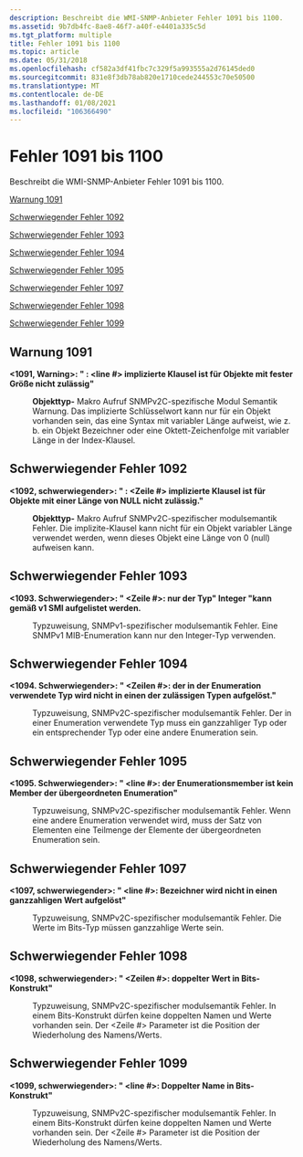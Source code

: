 ```yaml
---
description: Beschreibt die WMI-SNMP-Anbieter Fehler 1091 bis 1100.
ms.assetid: 9b7db4fc-8ae8-46f7-a40f-e4401a335c5d
ms.tgt_platform: multiple
title: Fehler 1091 bis 1100
ms.topic: article
ms.date: 05/31/2018
ms.openlocfilehash: cf582a3df41fbc7c329f5a993555a2d76145ded0
ms.sourcegitcommit: 831e8f3db78ab820e1710cede244553c70e50500
ms.translationtype: MT
ms.contentlocale: de-DE
ms.lasthandoff: 01/08/2021
ms.locfileid: "106366490"
---
```

# <a name="errors-1091-through-1100"></a>Fehler 1091 bis 1100

Beschreibt die WMI-SNMP-Anbieter Fehler 1091 bis 1100.

[Warnung 1091](#warning-1091)

[Schwerwiegender Fehler 1092](#fatal-error-1092)

[Schwerwiegender Fehler 1093](#fatal-error-1093)

[Schwerwiegender Fehler 1094](#fatal-error-1094)

[Schwerwiegender Fehler 1095](#fatal-error-1095)

[Schwerwiegender Fehler 1097](#fatal-error-1097)

[Schwerwiegender Fehler 1098](#fatal-error-1098)

[Schwerwiegender Fehler 1099](#fatal-error-1099)

## <a name="warning-1091"></a>Warnung 1091

<dl> <dt>

<span id="_1091__Warning_____fileName___line___IMPLIED_clause_is_not_allowed_for_fixed_size_objects_"></span><span id="_1091__warning_____filename___line___implied_clause_is_not_allowed_for_fixed_size_objects_"></span><span id="_1091__WARNING_____FILENAME___LINE___IMPLIED_CLAUSE_IS_NOT_ALLOWED_FOR_FIXED_SIZE_OBJECTS_"></span>**<1091, Warning>: " <fileName> : <line \#> implizierte Klausel ist für Objekte mit fester Größe nicht zulässig"**
</dt> <dd>

**Objekttyp-** Makro Aufruf SNMPv2C-spezifische Modul Semantik Warnung. Das implizierte Schlüsselwort kann nur für ein Objekt vorhanden sein, das eine Syntax mit variabler Länge aufweist, wie z. b. ein Objekt Bezeichner oder eine Oktett-Zeichenfolge mit variabler Länge in der Index-Klausel.

</dd> </dl>

## <a name="fatal-error-1092"></a>Schwerwiegender Fehler 1092

<dl> <dt>

<span id="_1092__Fatal_____fileName___line___IMPLIED_clause_not_allowed_for_potentially_zero-length_objects_"></span><span id="_1092__fatal_____filename___line___implied_clause_not_allowed_for_potentially_zero-length_objects_"></span><span id="_1092__FATAL_____FILENAME___LINE___IMPLIED_CLAUSE_NOT_ALLOWED_FOR_POTENTIALLY_ZERO-LENGTH_OBJECTS_"></span>**<1092, schwerwiegender>: " <fileName> : <Zeile \#> implizierte Klausel ist für Objekte mit einer Länge von NULL nicht zulässig."**
</dt> <dd>

**Objekttyp-** Makro Aufruf SNMPv2C-spezifischer modulsemantik Fehler. Die implizite-Klausel kann nicht für ein Objekt variabler Länge verwendet werden, wenn dieses Objekt eine Länge von 0 (null) aufweisen kann.

</dd> </dl>

## <a name="fatal-error-1093"></a>Schwerwiegender Fehler 1093

<dl> <dt>

<span id="_1093._Fatal_____fileName__line____Only_the_type__INTEGER__can_be_enumerated_according_to_the_V1_SMI_"></span><span id="_1093._fatal_____filename__line____only_the_type__integer__can_be_enumerated_according_to_the_v1_smi_"></span><span id="_1093._FATAL_____FILENAME__LINE____ONLY_THE_TYPE__INTEGER__CAN_BE_ENUMERATED_ACCORDING_TO_THE_V1_SMI_"></span>**<1093. Schwerwiegender>: " <fileName><Zeile \#>: nur der Typ" Integer "kann gemäß v1 SMI aufgelistet werden.**
</dt> <dd>

Typzuweisung, SNMPv1-spezifischer modulsemantik Fehler. Eine SNMPv1 MIB-Enumeration kann nur den Integer-Typ verwenden.

</dd> </dl>

## <a name="fatal-error-1094"></a>Schwerwiegender Fehler 1094

<dl> <dt>

<span id="_1094._Fatal_____fileName__line____The_type_used_in_the_enumeration_does_not_resolve_to_one_of_the_allowed_types_"></span><span id="_1094._fatal_____filename__line____the_type_used_in_the_enumeration_does_not_resolve_to_one_of_the_allowed_types_"></span><span id="_1094._FATAL_____FILENAME__LINE____THE_TYPE_USED_IN_THE_ENUMERATION_DOES_NOT_RESOLVE_TO_ONE_OF_THE_ALLOWED_TYPES_"></span>**<1094. Schwerwiegender>: " <fileName><Zeilen \#>: der in der Enumeration verwendete Typ wird nicht in einen der zulässigen Typen aufgelöst."**
</dt> <dd>

Typzuweisung, SNMPv2C-spezifischer modulsemantik Fehler. Der in einer Enumeration verwendete Typ muss ein ganzzahliger Typ oder ein entsprechender Typ oder eine andere Enumeration sein.

</dd> </dl>

## <a name="fatal-error-1095"></a>Schwerwiegender Fehler 1095

<dl> <dt>

<span id="_1095._Fatal_____fileName__line____Enumeration_member_is_not_a_member_of_the_parent_enumeration_"></span><span id="_1095._fatal_____filename__line____enumeration_member_is_not_a_member_of_the_parent_enumeration_"></span><span id="_1095._FATAL_____FILENAME__LINE____ENUMERATION_MEMBER_IS_NOT_A_MEMBER_OF_THE_PARENT_ENUMERATION_"></span>**<1095. Schwerwiegender>: " <fileName><line \#>: der Enumerationsmember ist kein Member der übergeordneten Enumeration"**
</dt> <dd>

Typzuweisung, SNMPv2C-spezifischer modulsemantik Fehler. Wenn eine andere Enumeration verwendet wird, muss der Satz von Elementen eine Teilmenge der Elemente der übergeordneten Enumeration sein.

</dd> </dl>

## <a name="fatal-error-1097"></a>Schwerwiegender Fehler 1097

<dl> <dt>

<span id="_1097__Fatal_____fileName__line____identifier__name__does_not_resolve_to_an_integer_value_"></span><span id="_1097__fatal_____filename__line____identifier__name__does_not_resolve_to_an_integer_value_"></span><span id="_1097__FATAL_____FILENAME__LINE____IDENTIFIER__NAME__DOES_NOT_RESOLVE_TO_AN_INTEGER_VALUE_"></span>**<1097, schwerwiegender>: " <fileName><line \#>: Bezeichner <name> wird nicht in einen ganzzahligen Wert aufgelöst"**
</dt> <dd>

Typzuweisung, SNMPv2C-spezifischer modulsemantik Fehler. Die Werte im Bits-Typ müssen ganzzahlige Werte sein.

</dd> </dl>

## <a name="fatal-error-1098"></a>Schwerwiegender Fehler 1098

<dl> <dt>

<span id="_1098__Fatal_____fileName__line____Duplicate_value__value__in_BITS_construct_"></span><span id="_1098__fatal_____filename__line____duplicate_value__value__in_bits_construct_"></span><span id="_1098__FATAL_____FILENAME__LINE____DUPLICATE_VALUE__VALUE__IN_BITS_CONSTRUCT_"></span>**<1098, schwerwiegender>: " <fileName><Zeilen \#>: doppelter Wert <value> in Bits-Konstrukt"**
</dt> <dd>

Typzuweisung, SNMPv2C-spezifischer modulsemantik Fehler. In einem Bits-Konstrukt dürfen keine doppelten Namen und Werte vorhanden sein. Der <Zeile \#> Parameter ist die Position der Wiederholung des Namens/Werts.

</dd> </dl>

## <a name="fatal-error-1099"></a>Schwerwiegender Fehler 1099

<dl> <dt>

<span id="_1099__Fatal_____fileName__line____Duplicate_name__identifier__in_BITS_construct_"></span><span id="_1099__fatal_____filename__line____duplicate_name__identifier__in_bits_construct_"></span><span id="_1099__FATAL_____FILENAME__LINE____DUPLICATE_NAME__IDENTIFIER__IN_BITS_CONSTRUCT_"></span>**<1099, schwerwiegender>: " <fileName><line \#>: Doppelter Name <identifier> in Bits-Konstrukt"**
</dt> <dd>

Typzuweisung, SNMPv2C-spezifischer modulsemantik Fehler. In einem Bits-Konstrukt dürfen keine doppelten Namen und Werte vorhanden sein. Der <Zeile \#> Parameter ist die Position der Wiederholung des Namens/Werts.

</dd> </dl>

 

 



